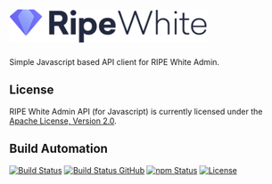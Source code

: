 <h1><a href="https://tech.platforme.com"><img src="res/logo.svg" alt="RIPE White Admin API (for Javascript)" height="60" style="height: 60px;"></a></h1>

Simple Javascript based API client for RIPE White Admin.

## License

RIPE White Admin API (for Javascript) is currently licensed under the [Apache License, Version 2.0](http://www.apache.org/licenses/).

## Build Automation

[![Build Status](https://travis-ci.com/ripe-tech/ripe-white-admin-api-js.svg?branch=master)](https://travis-ci.com/ripe-tech/ripe-white-admin-api-js)
[![Build Status GitHub](https://github.com/ripe-tech/ripe-white-admin-api-js/workflows/Main%20Workflow/badge.svg)](https://github.com/ripe-tech/ripe-white-admin-api-js/actions)
[![npm Status](https://img.shields.io/npm/v/ripe-white-admin-api.svg)](https://www.npmjs.com/package/ripe-white-admin-api)
[![License](https://img.shields.io/badge/license-Apache%202.0-blue.svg)](https://www.apache.org/licenses/)

